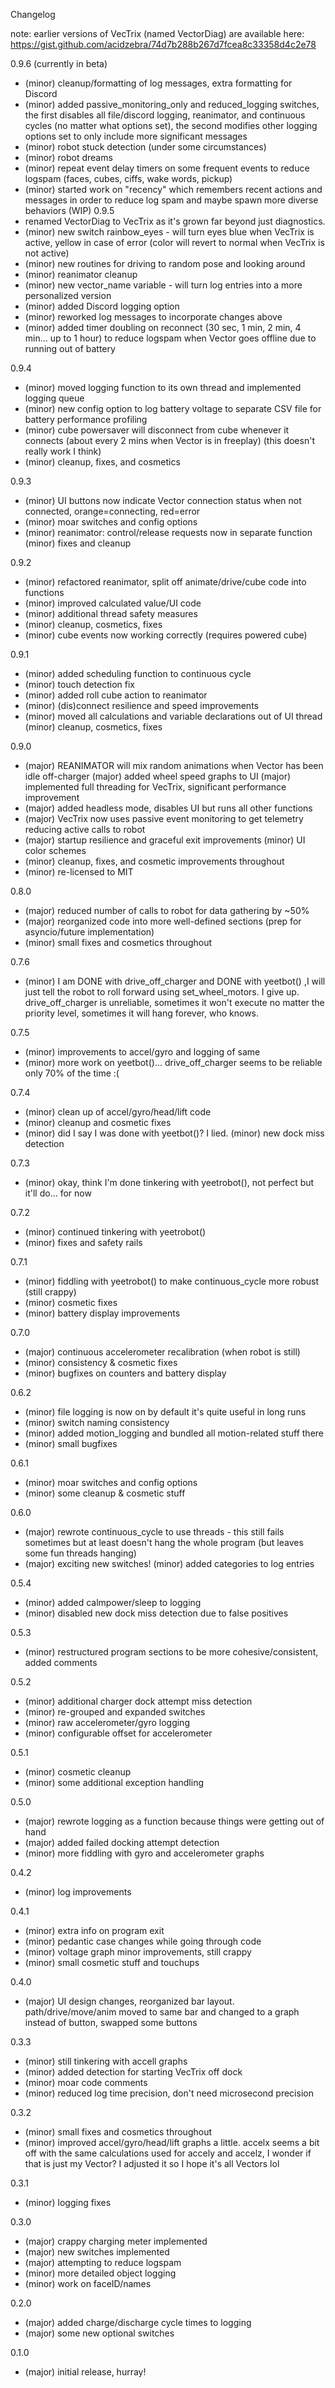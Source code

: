 Changelog

note: earlier versions of VecTrix (named VectorDiag) are available here: https://gist.github.com/acidzebra/74d7b288b267d7fcea8c33358d4c2e78

0.9.6 (currently in beta)
- (minor) cleanup/formatting of log messages, extra formatting for Discord
- (minor) added passive_monitoring_only and reduced_logging switches, the first disables all file/discord logging, reanimator, and continuous cycles (no matter what options set), the second modifies other logging options set to only include more significant messages
- (minor) robot stuck detection (under some circumstances)
- (minor) robot dreams
- (minor) repeat event delay timers on some frequent events to reduce logspam (faces, cubes, ciffs, wake words, pickup)
- (minor) started work on "recency" which remembers recent actions and messages in order to reduce log spam and maybe spawn more diverse behaviors (WIP)
0.9.5
- renamed VectorDiag to VecTrix as it's grown far beyond just diagnostics.
- (minor) new switch rainbow_eyes - will turn eyes blue when VecTrix is active, yellow in case of error (color will revert to normal when VecTrix is not active)
- (minor) new routines for driving to random pose and looking around
- (minor) reanimator cleanup
- (minor) new vector_name variable - will turn log entries into a more personalized version
- (minor) added Discord logging option
- (minor) reworked log messages to incorporate changes above
- (minor) added timer doubling on reconnect (30 sec, 1 min, 2 min, 4 min... up to 1 hour) to reduce logspam when Vector goes offline due to running out of battery

0.9.4 
- (minor) moved logging function to its own thread and implemented logging queue
- (minor) new config option to log battery voltage to separate CSV file for battery performance profiling
- (minor) cube powersaver will disconnect from cube whenever it connects (about every 2 mins when Vector is in freeplay) (this doesn't really work I think)
- (minor) cleanup, fixes, and cosmetics

0.9.3 
- (minor) UI buttons now indicate Vector connection status when not connected, orange=connecting, red=error
- (minor) moar switches and config options
- (minor) reanimator: control/release requests now in separate function (minor) fixes and cleanup

0.9.2
- (minor) refactored reanimator, split off animate/drive/cube code into functions
- (minor) improved calculated value/UI code
- (minor) additional thread safety measures
- (minor) cleanup, cosmetics, fixes
- (minor) cube events now working correctly (requires powered cube)

0.9.1 
- (minor) added scheduling function to continuous cycle
- (minor) touch detection fix
- (minor) added roll cube action to reanimator
- (minor) (dis)connect resilience and speed improvements
- (minor) moved all calculations and variable declarations out of UI thread (minor) cleanup, cosmetics, fixes

0.9.0
- (major) REANIMATOR will mix random animations when Vector has been idle off-charger (major) added wheel speed graphs to UI (major) implemented full threading for VecTrix, significant performance improvement
- (major) added headless mode, disables UI but runs all other functions
- (major) VecTrix now uses passive event monitoring to get telemetry reducing active calls to robot
- (major) startup resilience and graceful exit improvements (minor) UI color schemes
- (minor) cleanup, fixes, and cosmetic improvements throughout
- (minor) re-licensed to MIT

0.8.0
- (major) reduced number of calls to robot for data gathering by ~50%
- (major) reorganized code into more well-defined sections (prep for asyncio/future implementation)
- (minor) small fixes and cosmetics throughout

0.7.6
- (minor) I am DONE with drive_off_charger and DONE with yeetbot() ,I will just tell the robot to roll forward using set_wheel_motors. I give up. drive_off_charger is unreliable, sometimes it won't execute no matter the priority level, sometimes it will hang forever, who knows.

0.7.5
- (minor) improvements to accel/gyro and logging of same
- (minor) more work on yeetbot()... drive_off_charger seems to be reliable only 70% of the time :(

0.7.4
- (minor) clean up of accel/gyro/head/lift code
- (minor) cleanup and cosmetic fixes
- (minor) did I say I was done with yeetbot()? I lied. (minor) new dock miss detection

0.7.3
- (minor) okay, think I'm done tinkering with yeetrobot(), not perfect but it'll do... for now

0.7.2
- (minor) continued tinkering with yeetrobot()
- (minor) fixes and safety rails

0.7.1
- (minor) fiddling with yeetrobot() to make continuous_cycle more robust (still crappy)
- (minor) cosmetic fixes
- (minor) battery display improvements

0.7.0
- (major) continuous accelerometer recalibration (when robot is still)
- (minor) consistency & cosmetic fixes
- (minor) bugfixes on counters and battery display

0.6.2
- (minor) file logging is now on by default it's quite useful in long runs
- (minor) switch naming consistency
- (minor) added motion_logging and bundled all motion-related stuff there
- (minor) small bugfixes

0.6.1
- (minor) moar switches and config options
- (minor) some cleanup & cosmetic stuff

0.6.0
- (major) rewrote continuous_cycle to use threads - this still fails sometimes but at least doesn't hang the whole program (but leaves some fun threads hanging)
- (major) exciting new switches! (minor) added categories to log entries

0.5.4
- (minor) added calmpower/sleep to logging
- (minor) disabled new dock miss detection due to false positives

0.5.3
- (minor) restructured program sections to be more cohesive/consistent, added comments

0.5.2
- (minor) additional charger dock attempt miss detection
- (minor) re-grouped and expanded switches
- (minor) raw accelerometer/gyro logging
- (minor) configurable offset for accelerometer

0.5.1
- (minor) cosmetic cleanup
- (minor) some additional exception handling

0.5.0
- (major) rewrote logging as a function because things were getting out of hand
- (major) added failed docking attempt detection
- (minor) more fiddling with gyro and accelerometer graphs

0.4.2
- (minor) log improvements

0.4.1
- (minor) extra info on program exit
- (minor) pedantic case changes while going through code
- (minor) voltage graph minor improvements, still crappy
- (minor) small cosmetic stuff and touchups

0.4.0
- (major) UI design changes, reorganized bar layout. path/drive/move/anim moved to same bar and changed to a graph instead of button, swapped some buttons

0.3.3
- (minor) still tinkering with accell graphs
- (minor) added detection for starting VecTrix off dock
- (minor) moar code comments
- (minor) reduced log time precision, don't need microsecond precision

0.3.2
- (minor) small fixes and cosmetics throughout
- (minor) improved accel/gyro/head/lift graphs a little. accelx seems a bit off with the same calculations used for accely and accelz, I wonder if that is just my Vector? I adjusted it so I hope it's all Vectors lol

0.3.1
- (minor) logging fixes

0.3.0
- (major) crappy charging meter implemented
- (major) new switches implemented
- (major) attempting to reduce logspam
- (minor) more detailed object logging
- (minor) work on faceID/names

0.2.0
- (major) added charge/discharge cycle times to logging
- (major) some new optional switches

0.1.0
- (major) initial release, hurray!

